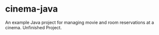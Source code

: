 # cinema-java
An example Java project for managing movie and room reservations at a cinema. Unfinished Project.
